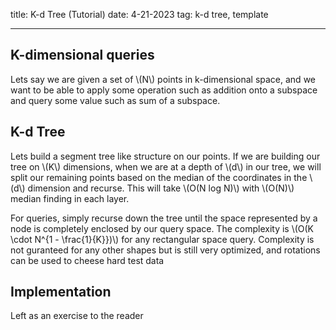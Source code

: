 title: K-d Tree (Tutorial)
date: 4-21-2023
tag: k-d tree, template

---

## K-dimensional queries

Lets say we are given a set of \\(N\\) points in k-dimensional space, and we want to be able to apply some operation such as addition onto a subspace and query some value such as sum of a subspace.

## K-d Tree

Lets build a segment tree like structure on our points. If we are building our tree on \\(K\\) dimensions, when we are at a depth of \\(d\\) in our tree, we will split our remaining points based on the median of the coordinates in the \\(d\\) dimension and recurse. This will take \\(O(N log N)\\) with \\(O(N)\\) median finding in each layer.

For queries, simply recurse down the tree until the space represented by a node is completely enclosed by our query space. The complexity is \\(O(K \\cdot N^{1 - \\frac{1}{K}})\\) for any rectangular space query. Complexity is not guranteed for any other shapes but is still very optimized, and rotations can be used to cheese hard test data

## Implementation

Left as an exercise to the reader